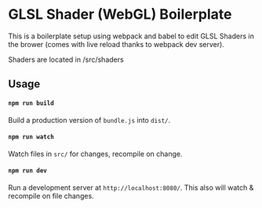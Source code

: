# GLSL Shader (WebGL) Boilerplate

This is a boilerplate setup using webpack and babel to edit GLSL Shaders in the brower (comes with live reload thanks to webpack dev server).

Shaders are located in /src/shaders

## Usage
#### `npm run build`
Build a production version of `bundle.js` into `dist/`.

#### `npm run watch`
Watch files in `src/` for changes, recompile on change.

#### `npm run dev`
Run a development server at `http://localhost:8080/`. This also will watch & recompile on file changes.
